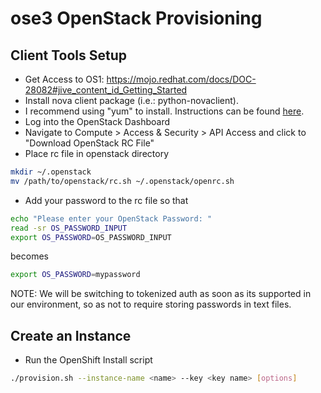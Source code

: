 # ose3 OpenStack Provisioning

## Client Tools Setup ##
* Get Access to OS1: https://mojo.redhat.com/docs/DOC-28082#jive_content_id_Getting_Started
* Install nova client package (i.e.: python-novaclient).
 * I recommend using "yum" to install. Instructions can be found [here]( http://docs.openstack.org/user-guide/common/cli_install_openstack_command_line_clients.html#installing-from-packages).
* Log into the OpenStack Dashboard
* Navigate to Compute > Access & Security > API Access and click to "Download OpenStack RC File"
* Place rc file in openstack directory

```bash
mkdir ~/.openstack
mv /path/to/openstack/rc.sh ~/.openstack/openrc.sh
```
* Add your password to the rc file so that
```bash
echo "Please enter your OpenStack Password: "
read -sr OS_PASSWORD_INPUT
export OS_PASSWORD=OS_PASSWORD_INPUT
```

becomes

```bash
export OS_PASSWORD=mypassword
```
NOTE: We will be switching to tokenized auth as soon as its supported in our environment, so as not to require storing passwords in text files.

## Create an Instance ##
* Run the OpenShift Install script

```bash
./provision.sh --instance-name <name> --key <key name> [options]
```
